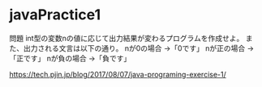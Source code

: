 # javaPractice1

問題
int型の変数nの値に応じて出力結果が変わるプログラムを作成せよ。
また、出力される文言は以下の通り。
nが0の場合 →「0です」
nが正の場合 →「正です」
nが負の場合 →「負です」

https://tech.pjin.jp/blog/2017/08/07/java-programing-exercise-1/
